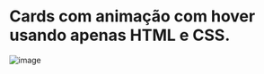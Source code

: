 # Cards com animação com hover usando apenas HTML e CSS.

![image](https://github.com/Dayane05/Cards/assets/105259264/64c9e4e7-fcba-4f7f-a278-3572791fee34)
